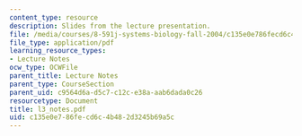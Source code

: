 ```yaml
---
content_type: resource
description: Slides from the lecture presentation.
file: /media/courses/8-591j-systems-biology-fall-2004/c135e0e786fecd6c4b482d3245b69a5c_l3_notes.pdf
file_type: application/pdf
learning_resource_types:
- Lecture Notes
ocw_type: OCWFile
parent_title: Lecture Notes
parent_type: CourseSection
parent_uid: c9564d6a-d5c7-c12c-e38a-aab6dada0c26
resourcetype: Document
title: l3_notes.pdf
uid: c135e0e7-86fe-cd6c-4b48-2d3245b69a5c
---
```

